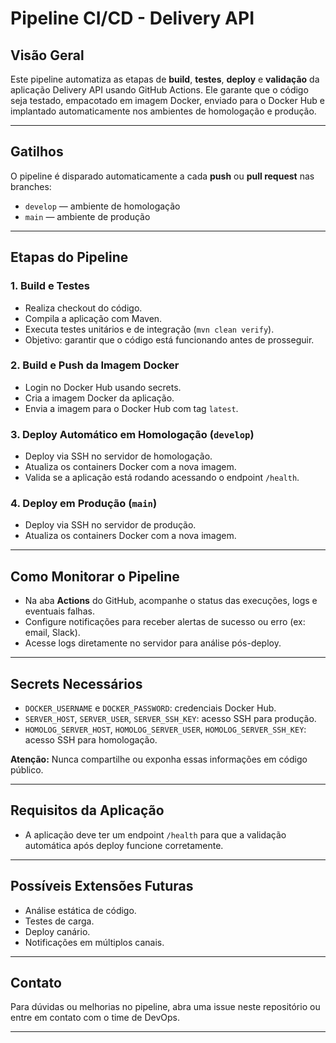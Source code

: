 # Pipeline CI/CD - Delivery API

## Visão Geral

Este pipeline automatiza as etapas de **build**, **testes**, **deploy** e **validação** da aplicação Delivery API usando GitHub Actions. Ele garante que o código seja testado, empacotado em imagem Docker, enviado para o Docker Hub e implantado automaticamente nos ambientes de homologação e produção.

---

## Gatilhos

O pipeline é disparado automaticamente a cada **push** ou **pull request** nas branches:

- `develop` — ambiente de homologação
- `main` — ambiente de produção

---

## Etapas do Pipeline

### 1. Build e Testes

- Realiza checkout do código.
- Compila a aplicação com Maven.
- Executa testes unitários e de integração (`mvn clean verify`).
- Objetivo: garantir que o código está funcionando antes de prosseguir.

### 2. Build e Push da Imagem Docker

- Login no Docker Hub usando secrets.
- Cria a imagem Docker da aplicação.
- Envia a imagem para o Docker Hub com tag `latest`.

### 3. Deploy Automático em Homologação (`develop`)

- Deploy via SSH no servidor de homologação.
- Atualiza os containers Docker com a nova imagem.
- Valida se a aplicação está rodando acessando o endpoint `/health`.

### 4. Deploy em Produção (`main`)

- Deploy via SSH no servidor de produção.
- Atualiza os containers Docker com a nova imagem.

---

## Como Monitorar o Pipeline

- Na aba **Actions** do GitHub, acompanhe o status das execuções, logs e eventuais falhas.
- Configure notificações para receber alertas de sucesso ou erro (ex: email, Slack).
- Acesse logs diretamente no servidor para análise pós-deploy.

---

## Secrets Necessários

- `DOCKER_USERNAME` e `DOCKER_PASSWORD`: credenciais Docker Hub.
- `SERVER_HOST`, `SERVER_USER`, `SERVER_SSH_KEY`: acesso SSH para produção.
- `HOMOLOG_SERVER_HOST`, `HOMOLOG_SERVER_USER`, `HOMOLOG_SERVER_SSH_KEY`: acesso SSH para homologação.

**Atenção:** Nunca compartilhe ou exponha essas informações em código público.

---

## Requisitos da Aplicação

- A aplicação deve ter um endpoint `/health` para que a validação automática após deploy funcione corretamente.

---

## Possíveis Extensões Futuras

- Análise estática de código.
- Testes de carga.
- Deploy canário.
- Notificações em múltiplos canais.

---

## Contato

Para dúvidas ou melhorias no pipeline, abra uma issue neste repositório ou entre em contato com o time de DevOps.

---

